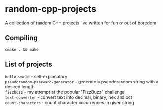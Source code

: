 # random-cpp-projects
A collection of random C++ projects I've written for fun or out of boredom

## Compiling
`cmake . && make`

## List of projects
`hello-world` - self-explanatory  
`pseudorandom-password-generator` - generate a pseudorandom string with a desired length  
`fizzbuzz` - my attempt at the popular "FizzBuzz" challenge  
`text-converter` - convert text into decimal, binary, hex and oct  
`count-characters` - count character occurrences in given string